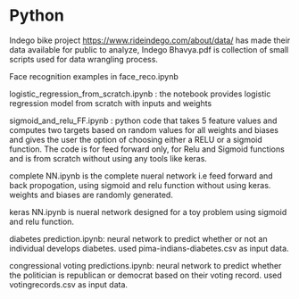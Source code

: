 # Python

Indego bike project https://www.rideindego.com/about/data/ has made their data available for public to analyze, Indego Bhavya.pdf is collection of small scripts used for data wrangling process. 

Face recognition examples in face_reco.ipynb

logistic_regression_from_scratch.ipynb : the notebook provides logistic regression model from scratch with inputs and weights

sigmoid_and_relu_FF.ipynb : python code that takes 5 feature values and computes two targets based on random values for all weights  and biases and gives the user the option of choosing either a RELU or a sigmoid function. The code is for feed forward only, for Relu and Sigmoid functions and is from scratch without using any tools like keras.

complete NN.ipynb is the complete nueral network i.e feed forward and back propogation, using sigmoid and relu function without using keras. weights and biases are randomly generated. 

keras NN.ipynb is nueral network designed for a toy problem using sigmoid and relu function.

diabetes prediction.ipynb: neural network to predict whether or not an individual develops diabetes. used pima-indians-diabetes.csv as input data. 

congressional voting predictions.ipynb: neural network to predict whether the politician is republican or democrat based on their voting record. used votingrecords.csv as input data. 

